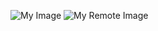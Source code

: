 
![My Image](../uml.jpg)
![My Remote Image](https://cdn.pixabay.com/photo/2015/04/23/22/00/tree-736885__480.jpg)
